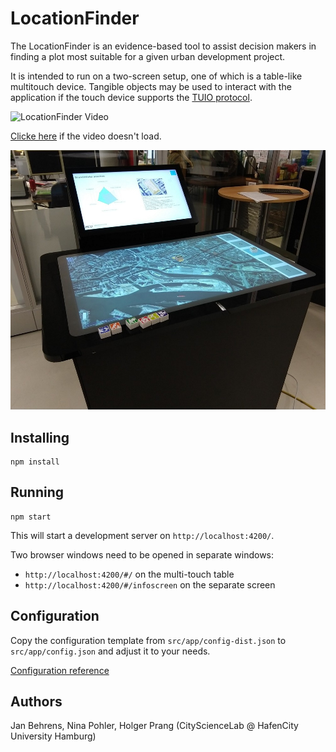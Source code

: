 # LocationFinder

The LocationFinder is an evidence-based tool to assist decision makers in finding a plot most suitable for a given urban development project.

It is intended to run on a two-screen setup, one of which is a table-like multitouch device. Tangible objects may be used to interact with the application if the touch device supports the [TUIO protocol](https://www.tuio.org/).

![LocationFinder Video](https://drive.google.com/uc?export=view&id=141apkj1dzWFv66yw5TxGTTFjRqDRpflZ)

[Clicke here](https://drive.google.com/file/d/141apkj1dzWFv66yw5TxGTTFjRqDRpflZ/view?usp=sharing) if the video doesn't load.


![LocationFinder setup](doc/locationfinder.jpg)

## Installing

```
npm install
```

## Running

```
npm start
```

This will start a development server on `http://localhost:4200/`.

Two browser windows need to be opened in separate windows:
- `http://localhost:4200/#/` on the multi-touch table
- `http://localhost:4200/#/infoscreen` on the separate screen


## Configuration

Copy the configuration template from `src/app/config-dist.json` to `src/app/config.json` and adjust it to your needs.

[Configuration reference](doc/configuration.md)

## Authors

Jan Behrens, Nina Pohler, Holger Prang (CityScienceLab @ HafenCity University Hamburg)
